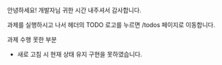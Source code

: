안녕하세요! 개발자님 귀한 시간 내주셔서 감사합니다.

과제를 실행하시고 나서 헤더의 TODO 로고를 누르면 /todos 페이지로 이동합니다.

과제 수행 못한 부분

- 새로 고침 시 현재 상태 유지 구현을 못하였습니다.
